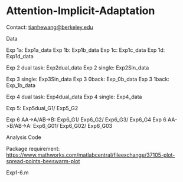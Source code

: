 # Attention-Implicit-Adaptation

Contact: tianhewang@berkeley.edu

Data

Exp 1a: Exp1a_data
Exp 1b: Exp1b_data 
Exp 1c: Exp1c_data
Exp 1d: Exp1d_data

Exp 2 dual task: Exp2dual_data
Exp 2 single: Exp2Sin_data

Exp 3 single: Exp3Sin_data
Exp 3 0back: Exp_0b_data
Exp 3 1back: Exp_1b_data

Exp 4 dual task: Exp4dual_data
Exp 4 single: Exp4_data

Exp 5: Exp5dual_G1/ Exp5_G2

Exp 6 AA->A/AB->B: Exp6_G1/ Exp6_G2/ Exp6_G3/ Exp6_G4
Exp 6 AA->B/AB->A: Exp6_G01/ Exp6_G02/ Exp6_G03


Analysis Code

Package requirement: https://www.mathworks.com/matlabcentral/fileexchange/37105-plot-spread-points-beeswarm-plot

Exp1-6.m


